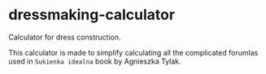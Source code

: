 # dressmaking-calculator
Calculator for dress construction.

This calculator is made to simplify calculating all the complicated forumlas used in `Sukienka idealna` book by Agnieszka Tylak.